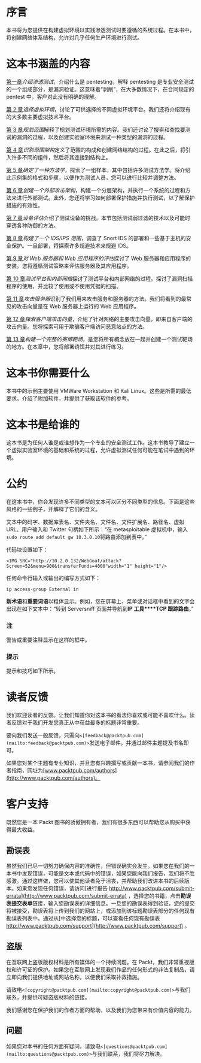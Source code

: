 # 序言

本书将为您提供在构建虚拟环境以实践渗透测试时要遵循的系统过程。在本书中，将创建网络体系结构，允许对几乎任何生产环境进行测试。

# 这本书涵盖的内容

[第一章](01.html "Chapter 1. Introducing Penetration Testing")*介绍渗透测试*，介绍什么是 pentesting，解释 pentesting 是专业安全测试的一个组成部分，是漏洞验证。这意味着“剥削”，在大多数情况下，在合同规定的 pentest 中，客户对此没有明确的理解。

[第 2 章](02.html "Chapter 2. Choosing the Virtual Environment")*选择虚拟环境*，讨论了可供选择的不同虚拟环境平台。我们还将介绍现有的大多数主要虚拟技术平台。

[第 3 章](03.html "Chapter 3. Planning a Range")*规划范围*解释了规划测试环境所需的内容。我们还讨论了搜索和查找要测试的漏洞的过程，以及创建实验室环境来测试一种类型的漏洞的过程。

[第 4 章](04.html "Chapter 4. Identifying Range Architecture")*识别范围架构*定义了范围的构成和创建网络结构的过程。在此之后，将引入许多不同的组件，然后将其连接到结构上。

[第 5 章](05.html "Chapter 5. Identifying a Methodology")*确定了一种方法学*，探索了一组样本，其中包括许多测试方法学。将介绍此示例集的格式和步骤，以便作为测试人员，您可以进行比较并调整方法。

[第 6 章](06.html "Chapter 6. Creating an External Attack Architecture")*创建一个外部攻击架构*，构建一个分层架构，并执行一个系统的过程和方法来进行外部测试。此外，您还将学习如何部署保护措施并执行测试，以了解保护措施的有效性。

[第 7 章](07.html "Chapter 7. Assessment of Devices")*设备评估*介绍了测试设备的挑战。本节包括测试弱过滤的技术以及可能时穿透各种防御的方法。

[第 8 章](08.html "Chapter 8. Architecting an IDS/IPS Range")*构建了一个 IDS/IPS 范围*，调查了 Snort IDS 的部署和一些基于主机的安全保护。一旦部署，将探索许多规避技术来规避 IDS。

[第 9 章](09.html "Chapter 9. Assessment of Web Servers and Web Applications")*对 Web 服务器和 Web 应用程序的评估*探讨了 Web 服务器和应用程序的安装。您将遵循测试策略来评估服务器及其应用程序。

[第 10 章](10.html "Chapter 10. Testing Flat and Internal Networks")*测试平台和内部网络*探讨了测试平台和内部网络的过程。探讨了漏洞扫描程序的使用，并比较了使用或不使用凭据的扫描。

[第 11 章](11.html "Chapter 11. Attacking Servers")*攻击服务器*识别了我们用来攻击服务和服务器的方法。我们将看到的最常见的攻击向量是在 Web 服务器上运行的 Web 应用程序。

[第 12 章](12.html "Chapter 12. Exploring Client-side Attack Vectors")*探索客户端攻击向量*，介绍了针对网络的主要攻击向量，即来自客户端的攻击向量。您将探索可用于欺骗客户端访问恶意站点的方法。

[第 13 章](13.html "Chapter 13. Building a Complete Cyber Range")*构建一个完整的赛博靶场*，是您将所有概念放在一起并创建一个测试靶场的地方。在本章中，您将部署诱饵并对其进行练习。

# 这本书你需要什么

本书中的示例主要使用 VMWare Workstation 和 Kali Linux。这些是所需的最低要求。介绍了附加软件，并提供了获取该软件的参考。

# 这本书是给谁的

这本书是为任何人谁是或谁想作为一个专业的安全测试工作。这本书教导了建立一个虚拟实验室环境的基础和系统的过程，允许虚拟测试任何可能在笔试中遇到的环境。

# 公约

在这本书中，你会发现许多不同类型的文本可以区分不同类型的信息。下面是这些风格的一些例子，并解释了它们的含义。

文本中的码字、数据库表名、文件夹名、文件名、文件扩展名、路径名、虚拟 URL、用户输入和 Twitter 句柄如下所示：“在 metasploitable 虚拟机中，输入`sudo route add default gw 10.3.0.10`将路由添加到表中。”

代码块设置如下：

```
<IMG SRC="http://10.2.0.132/WebGoat/attack?Screen=52&menu=900&transferFunds=4000"width="1" height="1"/>
```

任何命令行输入或输出的编写方式如下：

```
ip access-group External in

```

**新术语**和**重要词语**以粗体显示。例如，您在屏幕上、菜单或对话框中看到的文字会出现在如下文本中：“转到 Serversniff 页面并导航到**IP 工具****TCP 跟踪路由**。”

### 注

警告或重要注释显示在这样的框中。

### 提示

提示和技巧如下所示。

# 读者反馈

我们欢迎读者的反馈。让我们知道你对这本书的看法你喜欢或可能不喜欢什么。读者反馈对于我们开发您真正从中获益最多的标题非常重要。

要向我们发送一般反馈，只需向`<[feedback@packtpub.com](mailto:feedback@packtpub.com)>`发送电子邮件，并通过邮件主题提及书名即可。

如果您对某个主题有专业知识，并且您有兴趣撰写或贡献一本书，请参阅我们的作者指南，网址为[www.packtpub.com/authors](http://www.packtpub.com/authors)。

# 客户支持

既然您是一本 Packt 图书的骄傲拥有者，我们有很多东西可以帮助您从购买中获得最大收益。

## 勘误表

虽然我们已尽一切努力确保内容的准确性，但错误确实会发生。如果您在我们的一本书中发现错误，可能是文本或代码中的错误，如果您能向我们报告，我们将不胜感激。通过这样做，您可以使其他读者免于沮丧，并帮助我们改进本书的后续版本。如果您发现任何错误，请访问[进行报告 http://www.packtpub.com/submit-errata](http://www.packtpub.com/submit-errata) ，选择您的书籍，点击**勘误表****提交****表单**链接，输入您勘误表的详细信息。一旦您的勘误表得到验证，您的提交将被接受，勘误表将上传到我们的网站上，或添加到该标题勘误表部分的任何现有勘误表列表中。通过从[中选择您的标题，可以查看任何现有勘误表 http://www.packtpub.com/support](http://www.packtpub.com/support) 。

## 盗版

在互联网上盗版版权材料是所有媒体的一个持续问题。在 Packt，我们非常重视版权和许可证的保护。如果您在互联网上发现我们作品的任何形式的非法复制品，请立即向我们提供地址或网站名称，以便我们采取补救措施。

请致电`<[copyright@packtpub.com](mailto:copyright@packtpub.com)>`与我们联系，并提供可疑盗版材料的链接。

我们感谢您在保护我们的作者方面的帮助，以及我们为您带来有价值内容的能力。

## 问题

如果您对本书的任何方面有疑问，请致电`<[questions@packtpub.com](mailto:questions@packtpub.com)>`与我们联系，我们将尽力解决。